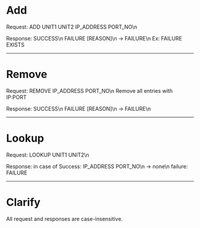 
# Add

Request:
ADD UNIT1 UNIT2 IP_ADDRESS PORT_NO\n

Response:
SUCCESS\n
FAILURE [REASON]\n -> FAILURE\n
Ex:
FAILURE EXISTS

-------------------------------

# Remove

Request:
REMOVE IP_ADDRESS PORT_NO\n
Remove all entries with IP:PORT

Response:
SUCCESS\n
FAILURE [REASON]\n -> FAILURE\n

-------------------------------

# Lookup

Request:
LOOKUP UNIT1 UNIT2\n

Response:
in case of Success:
IP_ADDRESS PORT_NO\n
-> none\n
failure:
FAILURE

-------------------------------

# Clarify
All request and responses are case-insensitive.

